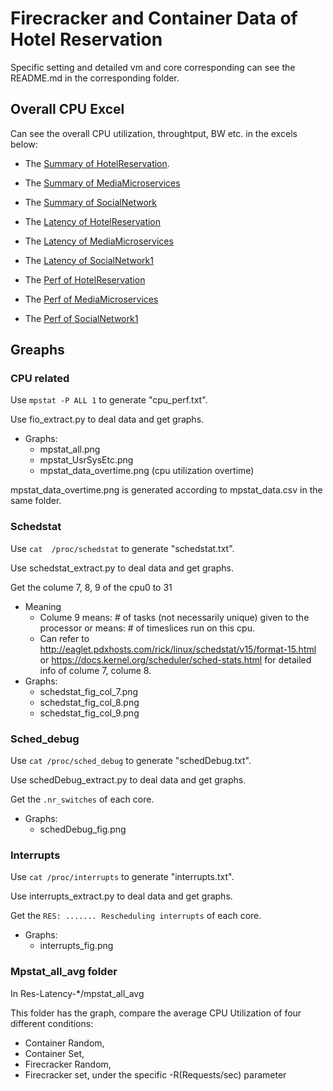 # Firecracker and Container Data of Hotel Reservation

Specific setting and detailed vm and core corresponding can see the README.md in the corresponding folder.

## Overall CPU Excel
Can see the overall CPU utilization, throughtput, BW etc. in the excels below:

- The [Summary of HotelReservation](https://docs.google.com/spreadsheets/d/1Wd_QWPUeXN8QmSJorNXnRjmlugQj44pf8u961l5VYDA/edit#gid=0).

- The [Summary of MediaMicroservices](https://docs.google.com/spreadsheets/d/15ZE8fhBdG4eqeoF4SKdlxhGHdEUOt4ycIA45QE0sNP0/edit#gid=0)

- The [Summary of SocialNetwork](https://docs.google.com/spreadsheets/d/19gUlqHa60Pn0a4oHwTuilKT-drm3XaGoNARrk3Cob7k/edit#gid=0)

- The [Latency of HotelReservation](https://docs.google.com/spreadsheets/d/1SAPFEOHZ8QP8jzDtzEEULMyZjnnBidJd21M3Xt4HAz8/edit#gid=0)

- The [Latency of MediaMicroservices](https://docs.google.com/spreadsheets/d/19FS-EyBTvXsegDJiu6z5GzgEC7pxxrHD69Eg7wujsFU/edit#gid=0)

- The [Latency of SocialNetwork1](https://docs.google.com/spreadsheets/d/1uyBNdEzSTrxeoCo0qvgatThFoAlMP8Mk3O8fM-V3YTg/edit#gid=0)

- The [Perf of HotelReservation](https://docs.google.com/spreadsheets/d/1TrBh9p-e5ZvEHpTV7RjCnJprcAX9USj5mwxQ-W7hJdI/edit#gid=0)

- The [Perf of MediaMicroservices](https://docs.google.com/spreadsheets/d/1zaOMOGnkU5PWuiPJSd_X1S7XV-J2tkXLZaWdLIcMfCQ/edit#gid=0)

- The [Perf of SocialNetwork1](https://docs.google.com/spreadsheets/d/1p-JXlBnkdgEr40PYGVKiHzCcRPLQTEYAuPCoLf1HOEs/edit#gid=0)

## Greaphs
### CPU related
Use `mpstat -P ALL 1` to generate "cpu_perf.txt".

Use fio_extract.py to deal data and get graphs.

- Graphs:
    - mpstat_all.png
    - mpstat_UsrSysEtc.png
    - mpstat_data_overtime.png (cpu utilization overtime)

mpstat_data_overtime.png is generated according to mpstat_data.csv in the same folder.

### Schedstat
Use `cat  /proc/schedstat` to generate "schedstat.txt".

Use schedstat_extract.py to deal data and get graphs.

Get the colume 7, 8, 9 of the cpu0 to 31
- Meaning
    - Colume 9 means: # of tasks (not necessarily unique) given to the processor or means: # of timeslices run on this cpu.
    - Can refer to http://eaglet.pdxhosts.com/rick/linux/schedstat/v15/format-15.html or https://docs.kernel.org/scheduler/sched-stats.html for detailed info of colume 7, colume 8.
- Graphs:
    - schedstat_fig_col_7.png
    - schedstat_fig_col_8.png
    - schedstat_fig_col_9.png

### Sched_debug
Use `cat /proc/sched_debug` to generate "schedDebug.txt".

Use schedDebug_extract.py to deal data and get graphs.

Get the `.nr_switches` of each core.
- Graphs:
    - schedDebug_fig.png

### Interrupts
Use `cat /proc/interrupts` to generate "interrupts.txt".

Use interrupts_extract.py to deal data and get graphs.

Get the `RES: ....... Rescheduling interrupts` of each core.
- Graphs:
    - interrupts_fig.png


### Mpstat_all_avg folder
In Res-Latency-*/mpstat_all_avg

This folder has the graph, compare the average CPU Utilization of four different conditions: 
- Container Random, 
- Container Set, 
- Firecracker Random, 
- Firecracker set, 
under the specific -R(Requests/sec) parameter